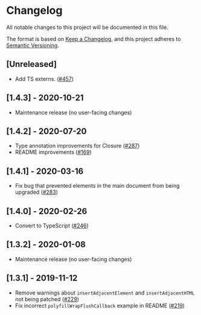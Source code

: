 # Changelog

All notable changes to this project will be documented in this file.

The format is based on [Keep a Changelog](https://keepachangelog.com/en/1.0.0/),
and this project adheres to [Semantic Versioning](https://semver.org/spec/v2.0.0.html).

## [Unreleased]

- Add TS externs. ([#457](https://github.com/webcomponents/polyfills/pull/457))

## [1.4.3] - 2020-10-21

- Maintenance release (no user-facing changes)

## [1.4.2] - 2020-07-20

- Type annotation improvements for Closure ([#287](https://github.com/webcomponents/polyfills/pull/287))
- README improvements ([#169](https://github.com/webcomponents/polyfills/pull/169))

## [1.4.1] - 2020-03-16

- Fix bug that prevented elements in the main document from being upgraded
  ([#283](https://github.com/webcomponents/polyfills/pull/283))

## [1.4.0] - 2020-02-26

- Convert to TypeScript
  ([#246](https://github.com/webcomponents/polyfills/pull/246))

## [1.3.2] - 2020-01-08

- Maintenance release (no user-facing changes)

## [1.3.1] - 2019-11-12

- Remove warnings about `insertAdjacentElement` and `insertAdjacentHTML` not
  being patched ([#229](https://github.com/webcomponents/polyfills/pull/229))
- Fix incorrect `polyfillWrapFlushCallback` example in README
  ([#219](https://github.com/webcomponents/polyfills/pull/219))
